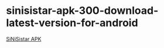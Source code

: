 ﻿# sinisistar-apk-300-download-latest-version-for-android
[SiNiSistar APK](https://sinisistar.apkmodjoy.org/)
